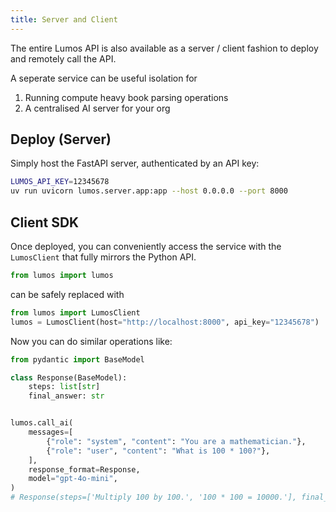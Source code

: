 ```yaml
---
title: Server and Client
---
```


The entire Lumos API is also available as a server / client fashion to deploy and remotely call the API. 

A seperate service can be useful isolation for

1. Running compute heavy book parsing operations
2. A centralised AI server for your org

## Deploy (Server)
Simply host the FastAPI server, authenticated by an API key:
```bash
LUMOS_API_KEY=12345678 
uv run uvicorn lumos.server.app:app --host 0.0.0.0 --port 8000
```

## Client SDK
Once deployed, you can conveniently access the service with the `LumosClient` that fully mirrors the Python API.
```python
from lumos import lumos
```
can be safely replaced with 
```python
from lumos import LumosClient
lumos = LumosClient(host="http://localhost:8000", api_key="12345678")
```

Now you can do similar operations like:
```python
from pydantic import BaseModel

class Response(BaseModel):
    steps: list[str]
    final_answer: str


lumos.call_ai(
    messages=[
        {"role": "system", "content": "You are a mathematician."},
        {"role": "user", "content": "What is 100 * 100?"},
    ],
    response_format=Response,
    model="gpt-4o-mini",
)
# Response(steps=['Multiply 100 by 100.', '100 * 100 = 10000.'], final_answer='10000')
```
